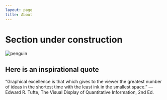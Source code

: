 ```yaml
---
layout: page
title: About
---
```



# Section under construction 

![penguin](https://media0.giphy.com/media/v1.Y2lkPTc5MGI3NjExamh1OWMzb3V1dXc4eDRqZTBjM29hdXZvb3B3Z24ybjdzdjBwMmZjaSZlcD12MV9pbnRlcm5hbF9naWZfYnlfaWQmY3Q9Zw/vR1dPIYzQmkRzLZk2w/giphy.webp)

## Here is an inspirational quote

“Graphical excellence is that which gives to the viewer the greatest number of ideas in the shortest time with the least ink in the smallest space.”
― Edward R. Tufte, The Visual Display of Quantitative Information, 2nd Ed.
